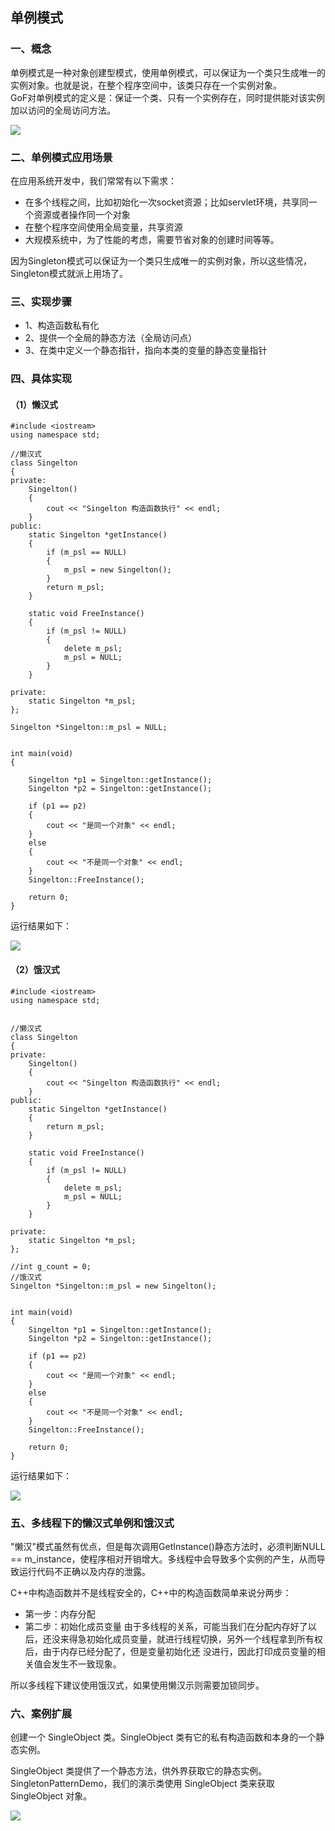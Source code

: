 ## 单例模式 ##

### 一、概念 ###

单例模式是一种对象创建型模式，使用单例模式，可以保证为一个类只生成唯一的实例对象。也就是说，在整个程序空间中，该类只存在一个实例对象。    
GoF对单例模式的定义是：保证一个类、只有一个实例存在，同时提供能对该实例加以访问的全局访问方法。

![](https://i.imgur.com/OCKocw4.png)

### 二、单例模式应用场景 ###

在应用系统开发中，我们常常有以下需求：

- 在多个线程之间，比如初始化一次socket资源；比如servlet环境，共享同一个资源或者操作同一个对象
- 在整个程序空间使用全局变量，共享资源
- 大规模系统中，为了性能的考虑，需要节省对象的创建时间等等。

因为Singleton模式可以保证为一个类只生成唯一的实例对象，所以这些情况，Singleton模式就派上用场了。


### 三、实现步骤 ###

- 1、构造函数私有化
- 2、提供一个全局的静态方法（全局访问点）
- 3、在类中定义一个静态指针，指向本类的变量的静态变量指针


### 四、具体实现 ###

#### （1）懒汉式 ####

	#include <iostream>
	using namespace std;
	
	//懒汉式
	class Singelton
	{
	private:
		Singelton()
		{
			cout << "Singelton 构造函数执行" << endl;
		}
	public:
		static Singelton *getInstance()
		{
			if (m_psl == NULL)
			{
				m_psl = new Singelton();
			}
			return m_psl;
		}
	
		static void FreeInstance()
		{
			if (m_psl != NULL)
			{
				delete m_psl;
				m_psl = NULL; 
			}
		}
	
	private:
		static Singelton *m_psl;
	};
	
	Singelton *Singelton::m_psl = NULL;
	
	
	int main(void)
	{
		
		Singelton *p1 = Singelton::getInstance();
		Singelton *p2 = Singelton::getInstance();
	
		if (p1 == p2)
		{
			cout << "是同一个对象" << endl;
		}
		else
		{
			cout << "不是同一个对象" << endl;
		}
		Singelton::FreeInstance();
	
		return 0;
	}

运行结果如下：

![](https://i.imgur.com/VrDmKvL.png)

#### （2）饿汉式 ####

	#include <iostream>
	using namespace std;
	
	
	//懒汉式
	class Singelton
	{
	private:
		Singelton()
		{
			cout << "Singelton 构造函数执行" << endl;
		}
	public:
		static Singelton *getInstance()
		{
			return m_psl;
		}
	
		static void FreeInstance()
		{
			if (m_psl != NULL)
			{
				delete m_psl;
				m_psl = NULL; 
			}
		}
	
	private:
		static Singelton *m_psl;
	};
	
	//int g_count = 0;
	//饿汉式
	Singelton *Singelton::m_psl = new Singelton();
	
	
	int main(void)
	{
		Singelton *p1 = Singelton::getInstance();
		Singelton *p2 = Singelton::getInstance();
	
		if (p1 == p2)
		{
			cout << "是同一个对象" << endl;
		}
		else
		{
			cout << "不是同一个对象" << endl;
		}
		Singelton::FreeInstance();
	
		return 0;
	}

运行结果如下：

![](https://i.imgur.com/VrDmKvL.png)

### 五、多线程下的懒汉式单例和饿汉式 ###

"懒汉"模式虽然有优点，但是每次调用GetInstance()静态方法时，必须判断NULL == m_instance，使程序相对开销增大。多线程中会导致多个实例的产生，从而导致运行代码不正确以及内存的泄露。

C++中构造函数并不是线程安全的，C++中的构造函数简单来说分两步：

- 第一步：内存分配
- 第二步：初始化成员变量
        由于多线程的关系，可能当我们在分配内存好了以后，还没来得急初始化成员变量，就进行线程切换，另外一个线程拿到所有权后，由于内存已经分配了，但是变量初始化还        没进行，因此打印成员变量的相关值会发生不一致现象。

所以多线程下建议使用饿汉式，如果使用懒汉示则需要加锁同步。

### 六、案例扩展 ###

创建一个 SingleObject 类。SingleObject 类有它的私有构造函数和本身的一个静态实例。

SingleObject 类提供了一个静态方法，供外界获取它的静态实例。SingletonPatternDemo，我们的演示类使用 SingleObject 类来获取 SingleObject 对象。

![](https://i.imgur.com/AqfIkb8.jpg)